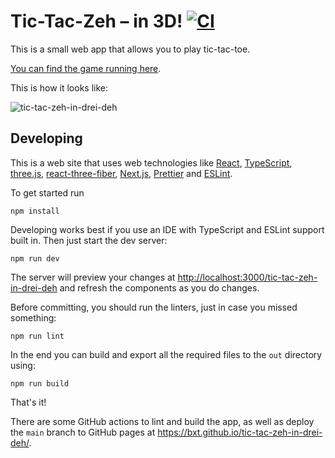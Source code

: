 Tic-Tac-Zeh – in 3D! [![CI](https://github.com/bxt/tic-tac-zeh-in-drei-deh/workflows/CI/badge.svg)](https://github.com/bxt/tic-tac-zeh-in-drei-deh/actions?query=workflow%3ACI)
====================

This is a small web app that allows you to play tic-tac-toe.

[You can find the game running here](https://bxt.github.io/tic-tac-zeh-in-drei-deh/).

This is how it looks like:

![tic-tac-zeh-in-drei-deh](https://user-images.githubusercontent.com/639509/97096868-3109c380-166a-11eb-81b2-fa80879367d2.gif)

Developing
----------

This is a web site that uses web technologies like [React](https://reactjs.org/), [TypeScript](https://www.typescriptlang.org/), [three.js](https://threejs.org/), [react-three-fiber](https://github.com/pmndrs/react-three-fiber), [Next.js](https://nextjs.org/), [Prettier](https://prettier.io/) and [ESLint](https://eslint.org/).

To get started run

```shell
npm install
```

Developing works best if you use an IDE with TypeScript and ESLint support built in. Then just start the dev server:

```shell
npm run dev
```

The server will preview your changes at <http://localhost:3000/tic-tac-zeh-in-drei-deh> and refresh the components as you do changes.

Before committing, you should run the linters, just in case you missed something:

```shell
npm run lint
```

In the end you can build and export all the required files to the `out` directory using:

```shell
npm run build
```

That's it!

There are some GitHub actions to lint and build the app, as well as deploy the `main` branch to GitHub pages at <https://bxt.github.io/tic-tac-zeh-in-drei-deh/>.
